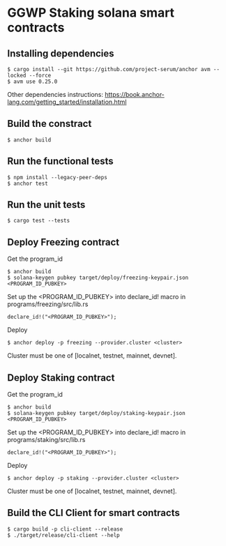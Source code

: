 # GGWP Staking solana smart contracts

## Installing dependencies

```
$ cargo install --git https://github.com/project-serum/anchor avm --locked --force
$ avm use 0.25.0
```

Other dependencies instructions: <https://book.anchor-lang.com/getting_started/installation.html>

## Build the constract

```
$ anchor build
```

## Run the functional tests

```
$ npm install --legacy-peer-deps
$ anchor test
```

## Run the unit tests

```
$ cargo test --tests
```

## Deploy Freezing contract

Get the program_id

```
$ anchor build
$ solana-keygen pubkey target/deploy/freezing-keypair.json
<PROGRAM_ID_PUBKEY>
```

Set up the <PROGRAM_ID_PUBKEY> into declare_id! macro in programs/freezing/src/lib.rs

```
declare_id!("<PROGRAM_ID_PUBKEY>");
```

Deploy

```
$ anchor deploy -p freezing --provider.cluster <cluster>
```

Cluster must be one of [localnet, testnet, mainnet, devnet].

## Deploy Staking contract

Get the program_id

```
$ anchor build
$ solana-keygen pubkey target/deploy/staking-keypair.json
<PROGRAM_ID_PUBKEY>
```

Set up the <PROGRAM_ID_PUBKEY> into declare_id! macro in programs/staking/src/lib.rs

```
declare_id!("<PROGRAM_ID_PUBKEY>");
```

Deploy

```
$ anchor deploy -p staking --provider.cluster <cluster>
```

Cluster must be one of [localnet, testnet, mainnet, devnet].

## Build the CLI Client for smart contracts

```
$ cargo build -p cli-client --release
$ ./target/release/cli-client --help
```
